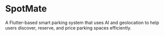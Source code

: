 # SpotMate
A Flutter-based smart parking system that uses AI and geolocation to help users discover, reserve, and price parking spaces efficiently.
